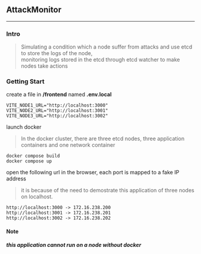 ## AttackMonitor
---
### Intro
> Simulating a condition which a node suffer from attacks and use etcd to store the logs of the node,  
monitoring logs stored in the etcd through etcd watcher to make nodes take actions

### Getting Start

create a file in **/frontend** named **.env.local**
```
VITE_NODE1_URL="http://localhost:3000"
VITE_NODE2_URL="http://localhost:3001"
VITE_NODE3_URL="http://localhost:3002"
```

launch docker
> In the docker cluster, there are three etcd nodes, three application containers and one network container

```
docker compose build
docker compose up
```

open the following url in the browser, each port is mapped to a fake IP address  
> it is because of the need to demostrate this application of three nodes on localhost.

```
http://localhost:3000 -> 172.16.238.200
http://localhost:3001 -> 172.16.238.201
http://localhost:3002 -> 172.16.238.202
```

#### Note
***this application cannot run on a node without docker***
